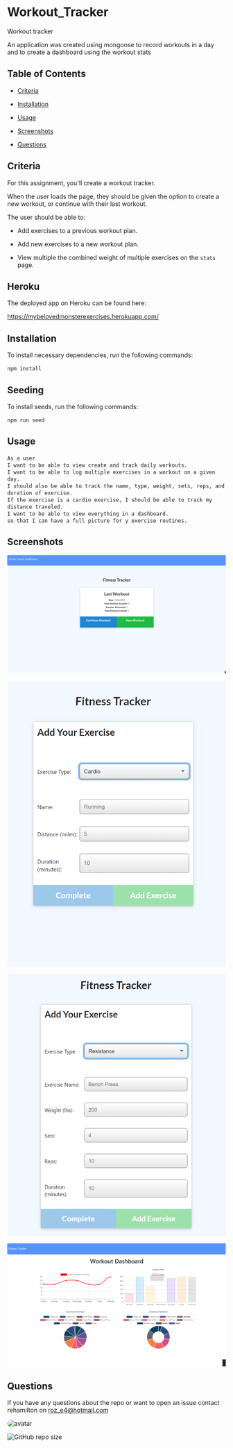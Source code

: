 # Workout_Tracker
Workout tracker

An application was created using mongoose to record workouts in a day and to create a dashboard using the workout stats

## Table of Contents

* [Criteria](#criteria)

* [Installation](#installation)

* [Usage](#Usage)

* [Screenshots](#Screenshots)

* [Questions](#questions)

## Criteria

For this assignment, you'll create a workout tracker.

When the user loads the page, they should be given the option to create a new workout, or continue with their last workout.

The user should be able to:

* Add exercises to a previous workout plan.

* Add new exercises to a new workout plan.

* View multiple the combined weight of multiple exercises on the `stats` page.

## Heroku

The deployed app on Heroku can be found here:

https://mybelovedmonsterexercises.herokuapp.com/

## Installation

To install necessary dependencies, run the following commands:

```
npm install

```

## Seeding

To install seeds, run the following commands:

```
npm run seed

```

## Usage

```
As a user
I want to be able to view create and track daily workouts.
I want to be able to log multiple exercises in a workout on a given day.
I should also be able to track the name, type, weight, sets, reps, and duration of exercise.
If the exercise is a cardio exercise, I should be able to track my distance traveled.
I want to be able to view everything in a dashboard.
so that I can have a full picture for y exercise routines.
```

## Screenshots

![./markdownAssets/Tracker.png](https://github.com/rehamilton/Workout_Tracker/blob/master/markdownAssets/Tracker.png)

![./markdownAssets/Cardio.png](https://github.com/rehamilton/Workout_Tracker/blob/master/markdownAssets/Cardio.png)

![./markdownAssets/Resistance.png](https://github.com/rehamilton/Workout_Tracker/blob/master/markdownAssets/Resistance.png)

![./markdownAssets/Dashboard.png](https://github.com/rehamilton/Workout_Tracker/blob/master/markdownAssets/Dashboard.png)

## Questions

If you have any questions about the repo or want to open an issue contact rehamilton on roz_e4@hotmail.com


<img src="https://avatars1.githubusercontent.com/u/59821631?v=4" alt="avatar" style="border-radius: 16px" width="30" />



![GitHub repo size](https://img.shields.io/github/repo-size/rehamilton/README_Generator)


